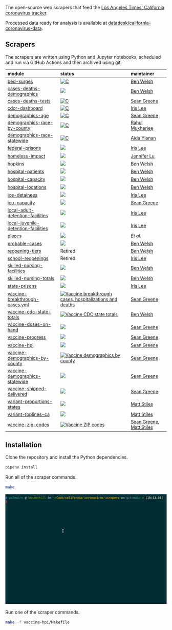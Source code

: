 The open-source web scrapers that feed the [Los Angeles Times' California coronavirus tracker](https://www.latimes.com/projects/california-coronavirus-cases-tracking-outbreak/).

Processed data ready for analysis is available at [datadesk/california-coronavirus-data](https://github.com/datadesk/california-coronavirus-data).

## Scrapers

The scrapers are written using Python and Jupyter notebooks, scheduled and run via GitHub Actions and then archived using git.

| module                  | status                                                                                                                                                                                                                                                   | maintainer  |
|:----------------------- |:---------------------------------------------------------------------------------------------------------------------------------------------------------------------------------------------------------------------------------------------------------|:------------|
| [bed-surges](https://github.com/datadesk/california-coronavirus-scrapers/tree/main/bed-surges) | [![C](https://github.com/datadesk/california-coronavirus-scrapers/actions/workflows/bed-surges.yaml/badge.svg)](https://github.com/datadesk/california-coronavirus-scrapers/actions/workflows/bed-surges.yaml) | [Ben Welsh](https://www.latimes.com/people/ben-welsh) |
| [cases-deaths-demographics](https://github.com/datadesk/california-coronavirus-scrapers/tree/main/cases-deaths-demographics) | [![](https://github.com/datadesk/california-coronavirus-scrapers/actions/workflows/cases-deaths-demographics.yaml/badge.svg)](https://github.com/datadesk/california-coronavirus-scrapers/actions/workflows/cases-deaths-demographics.yaml) | [Ben Welsh](https://www.latimes.com/people/ben-welsh) |
| [cases-deaths-tests](https://github.com/datadesk/california-coronavirus-scrapers/tree/main/cases-deaths-tests) | [![C](https://github.com/datadesk/california-coronavirus-scrapers/actions/workflows/cases-deaths-tests.yaml/badge.svg)](https://github.com/datadesk/california-coronavirus-scrapers/actions/workflows/cases-deaths-tests.yaml) | [Sean Greene](https://www.latimes.com/people/sean-greene) |
| [cdcr-dashboard](https://github.com/datadesk/california-coronavirus-scrapers/tree/main/cdcr-dashboard) | [![C](https://github.com/datadesk/california-coronavirus-scrapers/actions/workflows/cdcr-dashboard.yaml/badge.svg)](https://github.com/datadesk/california-coronavirus-scrapers/actions/workflows/cdcr-dashboard.yaml) | [Iris Lee](https://www.latimes.com/people/iris-lee) |
| [demographics-age](https://github.com/datadesk/california-coronavirus-scrapers/tree/main/demographics-age) | [![C](https://github.com/datadesk/california-coronavirus-scrapers/actions/workflows/demographics-age.yaml/badge.svg)](https://github.com/datadesk/california-coronavirus-scrapers/actions/workflows/demographics-age.yaml) | [Sean Greene](https://www.latimes.com/people/sean-greene) |
| [demographics-race-by-county](https://github.com/datadesk/california-coronavirus-scrapers/tree/main/demographics-race-by-county) | [![C](https://github.com/datadesk/california-coronavirus-scrapers/actions/workflows/demographics-race-by-county.yaml/badge.svg)](https://github.com/datadesk/california-coronavirus-scrapers/actions/workflows/demographics-race-by-county.yaml) | [Rahul Mukherjee](https://www.latimes.com/people/rahul-mukherjee) |
| [demographics-race-statewide](https://github.com/datadesk/california-coronavirus-scrapers/tree/main/demographics-race-statewide) | [![C](https://github.com/datadesk/california-coronavirus-scrapers/actions/workflows/demographics-race-statewide.yaml/badge.svg)](https://github.com/datadesk/california-coronavirus-scrapers/actions/workflows/demographics-race-statewide.yaml) | [Aida Ylanan](https://www.latimes.com/people/aida-ylanan) |
| [federal-prisons](https://github.com/datadesk/california-coronavirus-scrapers/tree/main/federal-prisons) | [![](https://github.com/datadesk/california-coronavirus-scrapers/actions/workflows/federal-prisons.yaml/badge.svg)](https://github.com/datadesk/california-coronavirus-scrapers/actions/workflows/federal-prisons.yaml) | [Iris Lee](https://www.latimes.com/people/iris-lee) |
| [homeless-impact](https://github.com/datadesk/california-coronavirus-scrapers/tree/main/homeless-impact) | [![](https://github.com/datadesk/california-coronavirus-scrapers/actions/workflows/homeless-impact.yaml/badge.svg)](https://github.com/datadesk/california-coronavirus-scrapers/actions/workflows/homeless-impact.yaml) | [Jennifer Lu](https://www.latimes.com/people/jennifer-lu) |
| [hopkins](https://github.com/datadesk/california-coronavirus-scrapers/tree/main/hopkins) | [![](https://github.com/datadesk/california-coronavirus-scrapers/actions/workflows/hopkins.yaml/badge.svg)](https://github.com/datadesk/california-coronavirus-scrapers/actions/workflows/hopkins.yaml) | [Ben Welsh](https://www.latimes.com/people/ben-welsh) |
| [hospital-patients](https://github.com/datadesk/california-coronavirus-scrapers/tree/main/hospital-patients) | [![](https://github.com/datadesk/california-coronavirus-scrapers/actions/workflows/hospital-patients.yaml/badge.svg)](https://github.com/datadesk/california-coronavirus-scrapers/actions/workflows/hospital-patients.yaml) | [Ben Welsh](https://www.latimes.com/people/ben-welsh) |
| [hospital-capacity](https://github.com/datadesk/california-coronavirus-scrapers/tree/main/hospital-capacity) | [![](https://github.com/datadesk/california-coronavirus-scrapers/actions/workflows/hospital-capacity.yaml/badge.svg)](https://github.com/datadesk/california-coronavirus-scrapers/actions/workflows/hospital-capacity.yaml) | [Ben Welsh](https://www.latimes.com/people/ben-welsh) |
| [hospital-locations](https://github.com/datadesk/california-coronavirus-scrapers/tree/main/hospital-locations) | [![](https://github.com/datadesk/california-coronavirus-scrapers/actions/workflows/hospital-locations.yaml/badge.svg)](https://github.com/datadesk/california-coronavirus-scrapers/actions/workflows/hospital-locations.yaml) | [Ben Welsh](https://www.latimes.com/people/ben-welsh) |
| [ice-detainees](https://github.com/datadesk/california-coronavirus-scrapers/tree/main/ice-detainees) | [![](https://github.com/datadesk/california-coronavirus-scrapers/actions/workflows/ice-detainees.yaml/badge.svg)](https://github.com/datadesk/california-coronavirus-scrapers/actions/workflows/ice-detainees.yaml) | [Iris Lee](https://www.latimes.com/people/iris-lee) |
| [icu-capacity](https://github.com/datadesk/california-coronavirus-scrapers/tree/main/icu-capacity) | [![](https://github.com/datadesk/california-coronavirus-scrapers/actions/workflows/icu-capacity.yaml/badge.svg)](https://github.com/datadesk/california-coronavirus-scrapers/actions/workflows/icu-capacity.yaml) | [Sean Greene](https://www.latimes.com/people/sean-greene) |
| [local-adult-detention-facilities](https://github.com/datadesk/california-coronavirus-scrapers/tree/main/local-adult-detention-facilities) | [![](https://github.com/datadesk/california-coronavirus-scrapers/actions/workflows/local-adult-detention-facilities.yaml/badge.svg)](https://github.com/datadesk/california-coronavirus-scrapers/actions/workflows/local-adult-detention-facilities.yaml) | [Iris Lee](https://www.latimes.com/people/iris-lee) |
| [local-juvenile-detention-facilities](https://github.com/datadesk/california-coronavirus-scrapers/tree/main/local-juvenile-detention-facilities) | [![](https://github.com/datadesk/california-coronavirus-scrapers/actions/workflows/local-juvenile-detention-facilities.yaml/badge.svg)](https://github.com/datadesk/california-coronavirus-scrapers/actions/workflows/local-juvenile-detention-facilities.yaml) | [Iris Lee](https://www.latimes.com/people/iris-lee) |
| [places](https://github.com/datadesk/california-coronavirus-scrapers/tree/main/places) | [![](https://github.com/datadesk/california-coronavirus-scrapers/actions/workflows/places.yaml/badge.svg)](https://github.com/datadesk/california-coronavirus-scrapers/actions/workflows/places.yaml) | _Et al._ |
| [probable-cases](https://github.com/datadesk/california-coronavirus-scrapers/tree/main/probable-cases) | [![](https://github.com/datadesk/california-coronavirus-scrapers/actions/workflows/probable-cases.yaml/badge.svg)](https://github.com/datadesk/california-coronavirus-scrapers/actions/workflows/probable-cases.yaml) | [Ben Welsh](https://www.latimes.com/people/ben-welsh) |
| [reopening-tiers](https://github.com/datadesk/california-coronavirus-scrapers/tree/main/reopening-tiers) | Retired | [Ben Welsh](https://www.latimes.com/people/ben-welsh) |
| [school-reopenings](https://github.com/datadesk/california-coronavirus-scrapers/tree/main/school-reopenings) | Retired | [Iris Lee](https://www.latimes.com/people/iris-lee) |
| [skilled-nursing-facilities](https://github.com/datadesk/california-coronavirus-scrapers/tree/main/skilled-nursing-facilities) | [![](https://github.com/datadesk/california-coronavirus-scrapers/actions/workflows/skilled-nursing-facilities.yaml/badge.svg)](https://github.com/datadesk/california-coronavirus-scrapers/actions/workflows/skilled-nursing-facilities.yaml) | [Ben Welsh](https://www.latimes.com/people/ben-welsh) |
| [skilled-nursing-totals](https://github.com/datadesk/california-coronavirus-scrapers/tree/main/skilled-nursing-totals) | [![](https://github.com/datadesk/california-coronavirus-scrapers/actions/workflows/skilled-nursing-totals.yaml/badge.svg)](https://github.com/datadesk/california-coronavirus-scrapers/actions/workflows/skilled-nursing-totals.yaml) | [Ben Welsh](https://www.latimes.com/people/ben-welsh) |
| [state-prisons](https://github.com/datadesk/california-coronavirus-scrapers/tree/main/state-prisons) | [![](https://github.com/datadesk/california-coronavirus-scrapers/actions/workflows/state-prisons.yaml/badge.svg)](https://github.com/datadesk/california-coronavirus-scrapers/actions/workflows/state-prisons.yaml) | [Iris Lee](https://www.latimes.com/people/iris-lee) |
| [vaccine-breakthrough-cases.yml](https://github.com/datadesk/california-coronavirus-scrapers/tree/main/vaccine-breakthrough-cases.yml) | [![Vaccine breakthrough cases, hospitalizations and deaths](https://github.com/datadesk/california-coronavirus-scrapers/actions/workflows/vaccine-breakthrough-cases.yml.yml/badge.svg)](https://github.com/datadesk/california-coronavirus-scrapers/actions/workflows/vaccine-breakthrough-cases.yml.yml) | [Sean Greene](https://www.latimes.com/people/sean-greene) |
| [vaccine-cdc-state-totals](https://github.com/datadesk/california-coronavirus-scrapers/tree/main/vaccine-cdc-state-totals) | [![Vaccine CDC state totals](https://github.com/datadesk/california-coronavirus-scrapers/actions/workflows/vaccine-cdc-state-totals.yml/badge.svg)](https://github.com/datadesk/california-coronavirus-scrapers/actions/workflows/vaccine-cdc-state-totals.yml) | [Ben Welsh](https://www.latimes.com/people/ben-welsh) |
| [vaccine-doses-on-hand](https://github.com/datadesk/california-coronavirus-scrapers/tree/main/vaccine-doses-on-hand) | [![](https://github.com/datadesk/california-coronavirus-scrapers/actions/workflows/vaccine-doses-on-hand.yaml/badge.svg)](https://github.com/datadesk/california-coronavirus-scrapers/actions/workflows/vaccine-doses-on-hand.yaml) | [Sean Greene](https://www.latimes.com/people/sean-greene) |
| [vaccine-progress](https://github.com/datadesk/california-coronavirus-scrapers/tree/main/vaccine-progress) | [![](https://github.com/datadesk/california-coronavirus-scrapers/actions/workflows/vaccine-progress.yaml/badge.svg)](https://github.com/datadesk/california-coronavirus-scrapers/actions/workflows/vaccine-progress.yaml) | [Sean Greene](https://www.latimes.com/people/sean-greene) |
| [vaccine-hpi](https://github.com/datadesk/california-coronavirus-scrapers/tree/main/vaccine-hpi) | [![](https://github.com/datadesk/california-coronavirus-scrapers/actions/workflows/vaccine-hpi.yml/badge.svg)](https://github.com/datadesk/california-coronavirus-scrapers/actions/workflows/vaccine-hpi.yml)| [Sean Greene](https://www.latimes.com/people/sean-greene) |
| [vaccine-demographics-by-county](https://github.com/datadesk/california-coronavirus-scrapers/tree/main/vaccine-demographics-by-county) | [![Vaccine demographics by county](https://github.com/datadesk/california-coronavirus-scrapers/actions/workflows/vaccine-demographics-by-county.yml/badge.svg)](https://github.com/datadesk/california-coronavirus-scrapers/actions/workflows/vaccine-demographics-by-county.yml)| [Sean Greene](https://www.latimes.com/people/sean-greene) |
| [vaccine-demographics-statewide](https://github.com/datadesk/california-coronavirus-scrapers/tree/main/vaccine-demographics-statewide) | [![](https://github.com/datadesk/california-coronavirus-scrapers/actions/workflows/vaccine-demographics-statewide.yml/badge.svg)](https://github.com/datadesk/california-coronavirus-scrapers/actions/workflows/vaccine-demographics-statewide.yml) | [Sean Greene](https://www.latimes.com/people/sean-greene) |
| [vaccine-shipped-delivered](https://github.com/datadesk/california-coronavirus-scrapers/tree/main/vaccine-shipped-delivered) | [![](https://github.com/datadesk/california-coronavirus-scrapers/actions/workflows/vaccine-shipped-delivered.yaml/badge.svg)](https://github.com/datadesk/california-coronavirus-scrapers/actions/workflows/vaccine-shipped-delivered.yaml) | [Sean Greene](https://www.latimes.com/people/sean-greene) |
| [variant-proportions-states](https://github.com/datadesk/california-coronavirus-scrapers/tree/main/variant-proportions-states) | [![](https://github.com/datadesk/california-coronavirus-scrapers/actions/workflows/vaccine-shipped-delivered.yaml/badge.svg)](https://github.com/datadesk/california-coronavirus-scrapers/actions/workflows/variant-proportions-states.yaml) | [Matt Stiles](https://www.latimes.com/people/matt-stiles) |
| [variant-toplines-ca](https://github.com/datadesk/california-coronavirus-scrapers/tree/main/variant-toplines-ca) | [![](https://github.com/datadesk/california-coronavirus-scrapers/actions/workflows/variant-toplines-ca.yaml/badge.svg)](https://github.com/datadesk/california-coronavirus-scrapers/actions/workflows/variant-toplines-ca.yaml) | [Matt Stiles](https://www.latimes.com/people/matt-stiles) |
| [vaccine-zip-codes](https://github.com/datadesk/california-coronavirus-scrapers/tree/main/vaccine-zip-codes) | [![Vaccine ZIP codes](https://github.com/datadesk/california-coronavirus-scrapers/actions/workflows/vaccine-zip-codes.yml/badge.svg)](https://github.com/datadesk/california-coronavirus-scrapers/actions/workflows/vaccine-zip-codes.yml) | [Sean Greene](https://www.latimes.com/people/sean-greene), [Matt Stiles](https://www.latimes.com/people/matt-stiles) |

## Installation

Clone the repository and install the Python dependencies.

```zsh
pipenv install
```

Run all of the scraper commands.

```zsh
make
```
![make all](./.github/img/make.gif)

Run one of the scraper commands.

```zsh
make -f vaccine-hpi/Makefile
```
